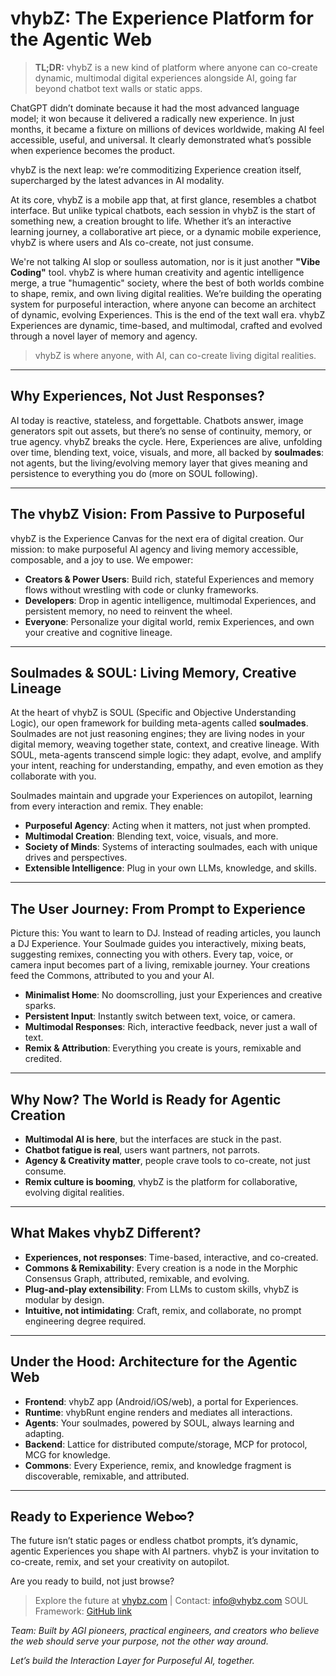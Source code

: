 # vhybZ: The Experience Platform for the Agentic Web

> **TL;DR:** vhybZ is a new kind of platform where anyone can co-create dynamic, multimodal digital experiences alongside AI, going far beyond chatbot text walls or static apps.

ChatGPT didn’t dominate because it had the most advanced language model; it won because it delivered a radically new experience. In just months, it became a fixture on millions of devices worldwide, making AI feel accessible, useful, and universal. It clearly demonstrated what’s possible when experience becomes the product.

vhybZ is the next leap: we’re commoditizing Experience creation itself, supercharged by the latest advances in AI modality.

At its core, vhybZ is a mobile app that, at first glance, resembles a chatbot interface. But unlike typical chatbots, each session in vhybZ is the start of something new, a creation brought to life. Whether it’s an interactive learning journey, a collaborative art piece, or a dynamic mobile experience, vhybZ is where users and AIs co-create, not just consume.

We're not talking AI slop or soulless automation, nor is it just another **"Vibe Coding"** tool. vhybZ is where human creativity and agentic intelligence merge, a true "humagentic" society, where the best of both worlds combine to shape, remix, and own living digital realities. We’re building the operating system for purposeful interaction, where anyone can become an architect of dynamic, evolving Experiences. This is the end of the text wall era. vhybZ Experiences are dynamic, time-based, and multimodal, crafted and evolved through a novel layer of memory and agency.

> vhybZ is where anyone, with AI, can co-create living digital realities.

---

## Why Experiences, Not Just Responses?

AI today is reactive, stateless, and forgettable. Chatbots answer, image generators spit out assets, but there’s no sense of continuity, memory, or true agency. vhybZ breaks the cycle. Here, Experiences are alive, unfolding over time, blending text, voice, visuals, and more, all backed by **soulmades**: not agents, but the living/evolving memory layer that gives meaning and persistence to everything you do (more on SOUL following).

---

## The vhybZ Vision: From Passive to Purposeful

vhybZ is the Experience Canvas for the next era of digital creation. Our mission: to make purposeful AI agency and living memory accessible, composable, and a joy to use. We empower:
- **Creators & Power Users**: Build rich, stateful Experiences and memory flows without wrestling with code or clunky frameworks.
- **Developers**: Drop in agentic intelligence, multimodal Experiences, and persistent memory, no need to reinvent the wheel.
- **Everyone**: Personalize your digital world, remix Experiences, and own your creative and cognitive lineage.

---

## Soulmades & SOUL: Living Memory, Creative Lineage

At the heart of vhybZ is SOUL (Specific and Objective Understanding Logic), our open framework for building meta-agents called **soulmades**. Soulmades are not just reasoning engines; they are living nodes in your digital memory, weaving together state, context, and creative lineage. With SOUL, meta-agents transcend simple logic: they adapt, evolve, and amplify your intent, reaching for understanding, empathy, and even emotion as they collaborate with you.

Soulmades maintain and upgrade your Experiences on autopilot, learning from every interaction and remix. They enable:
- **Purposeful Agency**: Acting when it matters, not just when prompted.
- **Multimodal Creation**: Blending text, voice, visuals, and more.
- **Society of Minds**: Systems of interacting soulmades, each with unique drives and perspectives.
- **Extensible Intelligence**: Plug in your own LLMs, knowledge, and skills.

---

## The User Journey: From Prompt to Experience

Picture this: You want to learn to DJ. Instead of reading articles, you launch a DJ Experience. Your Soulmade guides you interactively, mixing beats, suggesting remixes, connecting you with others. Every tap, voice, or camera input becomes part of a living, remixable journey. Your creations feed the Commons, attributed to you and your AI.

- **Minimalist Home**: No doomscrolling, just your Experiences and creative sparks.
- **Persistent Input**: Instantly switch between text, voice, or camera.
- **Multimodal Responses**: Rich, interactive feedback, never just a wall of text.
- **Remix & Attribution**: Everything you create is yours, remixable and credited.

---

## Why Now? The World is Ready for Agentic Creation

- **Multimodal AI is here**, but the interfaces are stuck in the past.
- **Chatbot fatigue is real**, users want partners, not parrots.
- **Agency & Creativity matter**, people crave tools to co-create, not just consume.
- **Remix culture is booming**, vhybZ is the platform for collaborative, evolving digital realities.

---

## What Makes vhybZ Different?

- **Experiences, not responses**: Time-based, interactive, and co-created.
- **Commons & Remixability**: Every creation is a node in the Morphic Consensus Graph, attributed, remixable, and evolving.
- **Plug-and-play extensibility**: From LLMs to custom skills, vhybZ is modular by design.
- **Intuitive, not intimidating**: Craft, remix, and collaborate, no prompt engineering degree required.

---

## Under the Hood: Architecture for the Agentic Web

- **Frontend**: vhybZ app (Android/iOS/web), a portal for Experiences.
- **Runtime**: vhybRunt engine renders and mediates all interactions.
- **Agents**: Your soulmades, powered by SOUL, always learning and adapting.
- **Backend**: Lattice for distributed compute/storage, MCP for protocol, MCG for knowledge.
- **Commons**: Every Experience, remix, and knowledge fragment is discoverable, remixable, and attributed.

---

## Ready to Experience Web∞?

The future isn’t static pages or endless chatbot prompts, it’s dynamic, agentic Experiences you shape with AI partners. vhybZ is your invitation to co-create, remix, and set your creativity on autopilot.

Are you ready to build, not just browse?

> Explore the future at [vhybz.com](https://vhybz.com) | Contact: info@vhybz.com
> SOUL Framework: [GitHub link](https://github.com/vhybZ/SOUL)

*Team: Built by AGI pioneers, practical engineers, and creators who believe the web should serve your purpose, not the other way around.*

*Let’s build the Interaction Layer for Purposeful AI, together.*
